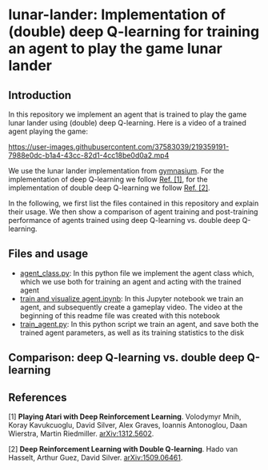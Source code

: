 # lunar-lander: Implementation of (double) deep Q-learning for training an agent to play the game lunar lander

## Introduction

In this repository we implement an agent that is trained to play the game lunar lander using (double) deep Q-learning. Here is a video of a trained agent playing the game:

https://user-images.githubusercontent.com/37583039/219359191-7988e0dc-b1a4-43cc-82d1-4cc18be0d0a2.mp4

We use the lunar lander implementation from [gymnasium](https://gymnasium.farama.org). For the implementation of deep Q-learning we follow <a href="#ref_1">Ref. [1]</a>, for the implementation of double deep Q-learning we follow <a href="#ref_2">Ref. [2]</a>.

In the following, we first list the files contained in this repository and explain their usage. We then show a comparison of agent training and post-training performance of agents trained using deep Q-learning vs. double deep Q-learning.

## Files and usage

* [agent_class.py](agent_class.py): In this python file we implement the agent class which, which we use both for training an agent and acting with the trained agent
* [train and visualize agent.ipynb](train%20and%20visualize%20agent.ipynb): In this Jupyter notebook we train an agent, and subsequently create a gameplay video. The video at the beginning of this readme file was created with this notebook
* [train_agent.py](train_agent.py): In this python script we train an agent, and save both the trained agent parameters, as well as its training statistics to the disk

## Comparison: deep Q-learning vs. double deep Q-learning


## References

<a id="ref_1">[1] **Playing Atari with Deep Reinforcement Learning**. Volodymyr Mnih, Koray Kavukcuoglu, David Silver, Alex Graves, Ioannis Antonoglou, Daan Wierstra, Martin Riedmiller. [arXiv:1312.5602](https://arxiv.org/abs/1312.5602).</a>

<a id="ref_2">[2] **Deep Reinforcement Learning with Double Q-learning**. Hado van Hasselt, Arthur Guez, David Silver. [arXiv:1509.06461](https://arxiv.org/abs/1509.06461).</a>
